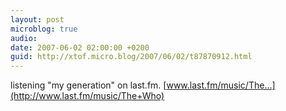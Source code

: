 ```yaml
---
layout: post
microblog: true
audio: 
date: 2007-06-02 02:00:00 +0200
guid: http://xtof.micro.blog/2007/06/02/t87870912.html
---
```

listening "my generation" on last.fm. [www.last.fm/music/The...](http://www.last.fm/music/The+Who)
